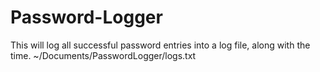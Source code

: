 # Password-Logger
This will log all successful password entries into a log file, along with the time. ~/Documents/PasswordLogger/logs.txt
